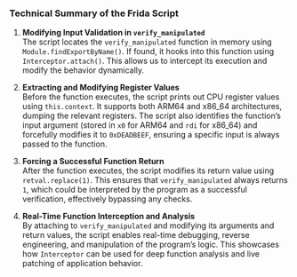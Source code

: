### **Technical Summary of the Frida Script**

1. **Modifying Input Validation in `verify_manipulated`**  
   The script locates the `verify_manipulated` function in memory using `Module.findExportByName()`. If found, it hooks into this function using `Interceptor.attach()`. This allows us to intercept its execution and modify the behavior dynamically.

2. **Extracting and Modifying Register Values**  
   Before the function executes, the script prints out CPU register values using `this.context`. It supports both ARM64 and x86_64 architectures, dumping the relevant registers. The script also identifies the function’s input argument (stored in `x0` for ARM64 and `rdi` for x86_64) and forcefully modifies it to `0xDEADBEEF`, ensuring a specific input is always passed to the function.

3. **Forcing a Successful Function Return**  
   After the function executes, the script modifies its return value using `retval.replace(1)`. This ensures that `verify_manipulated` always returns `1`, which could be interpreted by the program as a successful verification, effectively bypassing any checks.

4. **Real-Time Function Interception and Analysis**  
   By attaching to `verify_manipulated` and modifying its arguments and return values, the script enables real-time debugging, reverse engineering, and manipulation of the program’s logic. This showcases how `Interceptor` can be used for deep function analysis and live patching of application behavior.